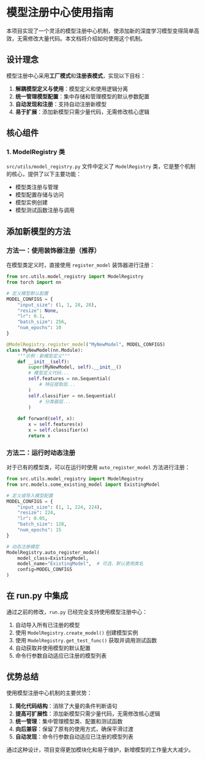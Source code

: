 # 模型注册中心使用指南

本项目实现了一个灵活的模型注册中心机制，使添加新的深度学习模型变得简单高效，无需修改大量代码。本文档将介绍如何使用这个机制。

## 设计理念

模型注册中心采用**工厂模式**和**注册表模式**，实现以下目标：

1. **解耦模型定义与使用**：模型定义和使用逻辑分离
2. **统一管理模型配置**：集中存储和管理模型的默认参数配置
3. **自动发现和注册**：支持自动注册新模型
4. **易于扩展**：添加新模型只需少量代码，无需修改核心逻辑

## 核心组件

### 1. ModelRegistry 类

`src/utils/model_registry.py` 文件中定义了 `ModelRegistry` 类，它是整个机制的核心，提供了以下主要功能：

- 模型类注册与管理
- 模型配置存储与访问
- 模型实例创建
- 模型测试函数注册与调用

## 添加新模型的方法

### 方法一：使用装饰器注册（推荐）

在模型类定义时，直接使用 `register_model` 装饰器进行注册：

```python
from src.utils.model_registry import ModelRegistry
from torch import nn

# 定义模型默认配置
MODEL_CONFIGS = {
    "input_size": (1, 1, 28, 28),
    "resize": None,
    "lr": 0.1,
    "batch_size": 256,
    "num_epochs": 10
}

@ModelRegistry.register_model("MyNewModel", MODEL_CONFIGS)
class MyNewModel(nn.Module):
    """示例：新模型定义"""
    def __init__(self):
        super(MyNewModel, self).__init__()
        # 模型定义代码...
        self.features = nn.Sequential(
            # 特征提取层...
        )
        self.classifier = nn.Sequential(
            # 分类器层...
        )
        
    def forward(self, x):
        x = self.features(x)
        x = self.classifier(x)
        return x
```

### 方法二：运行时动态注册

对于已有的模型类，可以在运行时使用 `auto_register_model` 方法进行注册：

```python
from src.utils.model_registry import ModelRegistry
from src.models.some_existing_model import ExistingModel

# 定义或导入模型配置
MODEL_CONFIGS = {
    "input_size": (1, 1, 224, 224),
    "resize": 224,
    "lr": 0.05,
    "batch_size": 128,
    "num_epochs": 15
}

# 动态注册模型
ModelRegistry.auto_register_model(
    model_class=ExistingModel, 
    model_name="ExistingModel",  # 可选，默认使用类名
    config=MODEL_CONFIGS
)
```

## 在 run.py 中集成

通过之前的修改，`run.py` 已经完全支持使用模型注册中心：

1. 自动导入所有已注册的模型
2. 使用 `ModelRegistry.create_model()` 创建模型实例
3. 使用 `ModelRegistry.get_test_func()` 获取并调用测试函数
4. 自动获取并使用模型的默认配置
5. 命令行参数自动适应已注册的模型列表

## 优势总结

使用模型注册中心机制的主要优势：

1. **简化代码结构**：消除了大量的条件判断语句
2. **提高可扩展性**：添加新模型只需少量代码，无需修改核心逻辑
3. **统一管理**：集中管理模型类、配置和测试函数
4. **向后兼容**：保留了原有的使用方式，确保平滑过渡
5. **自动发现**：命令行参数自动适应已注册的模型列表

通过这种设计，项目变得更加模块化和易于维护，新增模型的工作量大大减少。